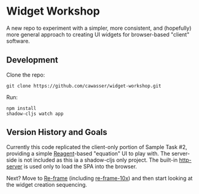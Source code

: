 # Widget Workshop

A new repo to experiment with a simpler, more consistent, and (hopefully) more general
approach to creating UI widgets for browser-based "client" software.


## Development

Clone the repo:

    git clone https://github.com/cawasser/widget-workshop.git

Run:

    npm install
    shadow-cljs watch app


## Version History and Goals

Currently this code replicated the client-only portion of Sample Task #2, providing a simple
[Reagent](https://github.com/reagent-project/reagent)-based "equation" UI to play with. The
server-side is not included as this ia a shadow-cljs only project. The built-in
[http-server](https://shadow-cljs.github.io/docs/UsersGuide.html#http) is used only to load
the SPA into the browser.

Next? Move to [Re-frame](https://github.com/Day8/re-frame) (including [re-frame-10x](https://github.com/Day8/re-frame-10x))
and then start looking at the widget creation sequencing.

